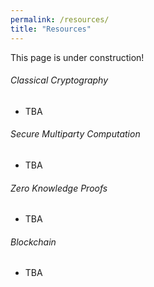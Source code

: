 ```yaml
---
permalink: /resources/
title: "Resources"
---
```


This page is under construction!

###### Classical Cryptography

- TBA

###### Secure Multiparty Computation

- TBA

###### Zero Knowledge Proofs

- TBA

###### Blockchain

- TBA